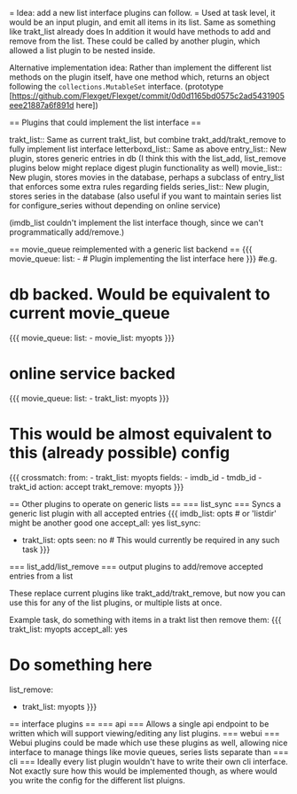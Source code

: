 = Idea: add a new list interface plugins can follow. =
Used at task level, it would be an input plugin, and emit all items in its list. Same as something like trakt_list already does
In addition it would have methods to add and remove from the list. These could be called by another plugin, which allowed a list plugin to be nested inside.

Alternative implementation idea: Rather than implement the different list methods on the plugin itself, have one method which, returns an object following the `collections.MutableSet` interface. (prototype [https://github.com/Flexget/Flexget/commit/0d0d1165bd0575c2ad5431905eee21887a6f891d here])

== Plugins that could implement the list interface ==

  trakt_list:: Same as current trakt_list, but combine trakt_add/trakt_remove to fully implement list interface
  letterboxd_list:: Same as above
  entry_list:: New plugin, stores generic entries in db (I think this with the list_add, list_remove plugins below might replace digest plugin functionality as well)
  movie_list:: New plugin, stores movies in the database, perhaps a subclass of entry_list that enforces some extra rules regarding fields
  series_list:: New plugin, stores series in the database (also useful if you want to maintain series list for configure_series without depending on online service)

(imdb_list couldn't implement the list interface though, since we can't programmatically add/remove.)

== movie_queue reimplemented with a generic list backend ==
{{{
movie_queue:
  list:
    - # Plugin implementing the list interface here
}}}
#e.g.
# db backed. Would be equivalent to current movie_queue
{{{
movie_queue:
  list:
    - movie_list: myopts
}}}
# online service backed
{{{
movie_queue:
  list:
    - trakt_list: myopts
}}}
# This would be almost equivalent to this (already possible) config
{{{
crossmatch:
  from:
    - trakt_list: myopts
  fields:
    - imdb_id
    - tmdb_id
    - trakt_id
  action: accept
trakt_remove: myopts
}}}

== Other plugins to operate on generic lists ==
=== list_sync ===
Syncs a generic list plugin with all accepted entries
{{{
imdb_list: opts  # or 'listdir' might be another good one
accept_all: yes
list_sync:
 - trakt_list: opts
seen: no  # This would currently be required in any such task
}}}


=== list_add/list_remove ===
output plugins to add/remove accepted entries from a list

These replace current plugins like trakt_add/trakt_remove, but now you can use this for any of the list plugins, or multiple lists at once.

Example task, do something with items in a trakt list then remove them:
{{{
trakt_list: myopts
accept_all: yes
# Do something here
list_remove:
  - trakt_list: myopts
}}}

== interface plugins ==
=== api ===
Allows a single api endpoint to be written which will support viewing/editing any list plugins.
=== webui ===
Webui plugins could be made which use these plugins as well, allowing nice interface to manage things like movie queues, series lists separate than
=== cli ===
Ideally every list plugin wouldn't have to write their own cli interface. Not exactly sure how this would be implemented though, as where would you write the config for the different list pluigns.